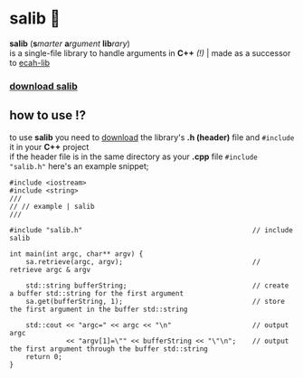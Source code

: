 # salib 💉
**salib** (**s***marter* **a***rgument* **lib***rary*) \
is a single-file library to handle arguments in **C++** *(!)* | made as a successor to [ecah-lib](https://github.com/jstmaxlol/ecah-lib)

### [download salib](https://github.com/jstmaxlol/ecah-lib/blob/main/ecah-lib.h)

## how to use ⁉️
to use **salib** you need to [download](https://github.com/jstmaxlol/salib/blob/main/salib.h) the library's **.h (header)** file and `#include` it in your **C++** project \
if the header file is in the same directory as your **.cpp** file `#include "salib.h"`
here's an example snippet;
```
#include <iostream>
#include <string>
///
// // example | salib
///

#include "salib.h"                                          // include salib

int main(int argc, char** argv) {
    sa.retrieve(argc, argv);                                // retrieve argc & argv

    std::string bufferString;                               // create a buffer std::string for the first argument
    sa.get(bufferString, 1);                                // store the first argument in the buffer std::string

    std::cout << "argc=" << argc << "\n"                    // output argc
              << "argv[1]=\"" << bufferString << "\"\n";    // output the first argument through the buffer std::string
    return 0;
}
```
